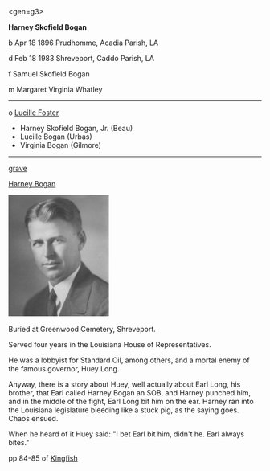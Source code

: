 <gen=g3>

<b>Harney Skofield Bogan</b>

b Apr 18 1896 Prudhomme, Acadia Parish, LA

d Feb 18 1983 Shreveport, Caddo Parish, LA

f Samuel Skofield Bogan

m Margaret Virginia Whatley

<hr>

o [Lucille Foster](../g3/lucille_foster.md)

- Harney Skofield Bogan, Jr. (Beau)
- Lucille Bogan (Urbas)
- Virginia Bogan (Gilmore)

<hr>

[grave](https://www.findagrave.com/memorial/59659335/lucile-bogan)

[Harney Bogan](https://www.findagrave.com/memorial/55665977/harney-skolfield-bogan)

<img src="../../portraits/Harney_Bogan.jpg" style="width: 200px;" />

Buried at Greenwood Cemetery, Shreveport.  

Served four years in the Louisiana House of Representatives.

He was a lobbyist for Standard Oil, among others, and a mortal enemy of the famous governor, Huey Long.

Anyway, there is a story about Huey, well actually about Earl Long, his brother, that Earl called Harney Bogan an SOB, and Harney punched him, and in the middle of the fight, Earl Long bit him on the ear.  Harney ran into the Louisiana legislature bleeding like a stuck pig, as the saying goes.  Chaos ensued.

When he heard of it Huey said:  "I bet Earl bit him, didn't he.  Earl always bites."

pp 84-85 of [Kingfish](https://www.amazon.com/Kingfish-Reign-Huey-P-Long/dp/0812973836/ref=sr_1_1?ie=UTF8&qid=1536687296&sr=8-1&keywords=kingfish&dpID=51imlpFTTML&preST=_SY344_BO1,204,203,200_QL70_&dpSrc=srch)
